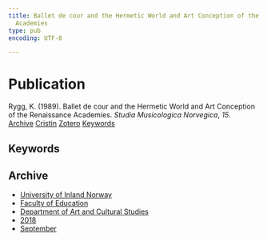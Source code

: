 ```yaml
---
title: Ballet de cour and the Hermetic World and Art Conception of the Renaissance
  Academies
type: pub
encoding: UTF-8

---
```

<h1>Publication</h1>
<article id="csl-bib-container-AS8R3LBE" class="csl-bib-container">
  <div class="csl-bib-body"> <div class="csl-entry">Rygg, K. (1989). Ballet de cour and the Hermetic World and Art Conception of the Renaissance Academies. <i>Studia Musicologica Norvegica</i>, <i>15</i>.</div> </div>
  <div class="csl-bib-buttons">
    <a href="#taxonomy-article-AS8R3LBE" alt="archive" class="csl-bib-button">Archive</a>
    <a href="https://app.cristin.no/results/show.jsf?id=1612273" alt="Cristin" class="csl-bib-button">Cristin</a>
    <a href="http://zotero.org/groups/5881554/items/AS8R3LBE" alt="Zotero" class="csl-bib-button">Zotero</a>
    <a href="#keywords-article-AS8R3LBE" alt="keywords" class="csl-bib-button">Keywords</a>
  </div>
  <div id="csl-bib-meta-container-AS8R3LBE"></div>
</article>
<div id="csl-bib-meta-AS8R3LBE" class="csl-bib-meta">
  <article id="keywords-article-AS8R3LBE" class="keywords-article">
    <h1>Keywords</h1>
    
  </article>
  <article id="taxonomy-article-AS8R3LBE" class="taxonomy-article">
    <h1>Archive</h1>
    <ul>
      <li><a href="{{< params subfolder >}}en/archive/?key=3DCRN523">University of Inland Norway</a></li>
      <li><a href="{{< params subfolder >}}en/archive/?key=WYNZA47F">Faculty of Education</a></li>
      <li><a href="{{< params subfolder >}}en/archive/?key=VBB2T4VJ">Department of Art and Cultural Studies</a></li>
      <li><a href="{{< params subfolder >}}en/archive/?key=83ZSF7H3">2018</a></li>
      <li><a href="{{< params subfolder >}}en/archive/?key=Z5VHRKHM">September</a></li>
    </ul>
  </article>
</div>
